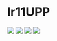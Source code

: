 # lr11UPP
![](пулл-реквест.PNG)
![](пулл-реквест1.PNG)
![](пулл-реквест2.PNG)
![](пулл-реквест3.PNG)
